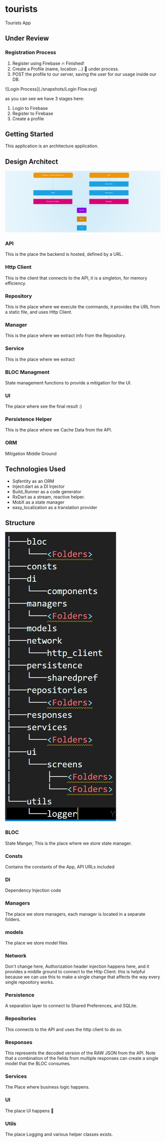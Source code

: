 # tourists

Tourists App



## Under Review

### Registration Process

1. Register using Firebase :fire: Finished!
2. Create a Profile (name, location ...) :boy: under process.
3. POST the profile to our server, saving the user for our usage inside our DB.

![Login Process](./snapshots/Login Flow.svg)

as you can see we have 3 stages here:

1. Login to Firebase
2. Register to Firebase
3. Create a profile

## Getting Started

This application is an architecture application.



## Design Architect

<img src="./snapshots/design_pattern.png" alt="Design Pattern"  />



### API

This is the place the backend is hosted, defined by a URL.

### Http Client

This is the client that connects to the API, it is a singleton, for memory efficiency.

### Repository

This is the place where we execute the commands, it provides the URL from a static file, and uses Http Client.

### Manager

This is the place where we extract info from the Repository.

### Service

This is the place where we extract

### BLOC Managment

State management functions to provide a mitigation for the UI.

### UI

The place where see the final result :)

### Persistence Helper

This is the place where we Cache Data from the API.

### ORM

Mitigation Middle Ground

## Technologies Used

* Sqfentity as an ORM
* Inject:dart as a DI Injector
* Build_Runner as a code generator
* RxDart as a stream, reactive helper.
* MobX as a state manager
* easy_localization as a translation provider

## Structure

<img src='./snapshots/Tree.jpg' alt="Design Tree">

### BLOC

State Manger, This is the place where we store state manager.

### Consts

Contains the constants of the App, API URLs included

### DI

Dependency Injection code

### Managers

The place we store managers, each manager is located in a separate folders.

### models

The place we store model files

### Network

Don't change here, Authorization header injection happens here, and it provides a middle ground to connect to the Http Client. this is helpful because we can use this to make a single change that affects the way every single repository works.

### Persistence

A separation layer to connect to Shared Preferences, and SQLite.

### Repositories

This connects to the API and uses the http client to do so.

### Responses

This represents the decoded version of the RAW JSON from the API. Note that a combination of the fields from multiple responses can create a single model that the BLOC consumes.

### Services

The Place where business logic happens.

### UI

The place UI happens :slightly_smiling_face:

### Utils

The place Logging and various helper classes exists.

